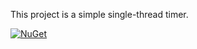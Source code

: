This project is a simple single-thread timer.

[![NuGet](https://img.shields.io/nuget/v/MnTask-Unity.svg?style=flat-square)](https://www.nuget.org/packages/MnTask-Unity/)